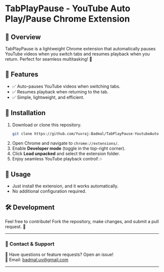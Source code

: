 # TabPlayPause - YouTube Auto Play/Pause Chrome Extension

## 🚀 Overview
TabPlayPause is a lightweight Chrome extension that automatically pauses YouTube videos when you switch tabs and resumes playback when you return. Perfect for seamless multitasking! 🎥

## 📌 Features
- ✅ Auto-pauses YouTube videos when switching tabs.
- ✅ Resumes playback when returning to the tab.
- ✅ Simple, lightweight, and efficient.

## 🔧 Installation
1. Download or clone this repository.
   ```bash
   git clone https://github.com/Yuvraj-Badmal/TabPlayPause-YoutubeAutoPlayPauseChromeExtension.git
   ```
2. Open Chrome and navigate to `chrome://extensions/`.
3. Enable **Developer mode** (toggle in the top-right corner).
4. Click **Load unpacked** and select the extension folder.
5. Enjoy seamless YouTube playback control! 🎶

## 📜 Usage
- Just install the extension, and it works automatically.
- No additional configuration required.

## 🛠️ Development
Feel free to contribute! Fork the repository, make changes, and submit a pull request. 🚀

---

### **📢 Contact & Support**  

💬 Have questions or feature requests? Open an issue!  
📧 Email: badmal.uv@gmail.com 

---
